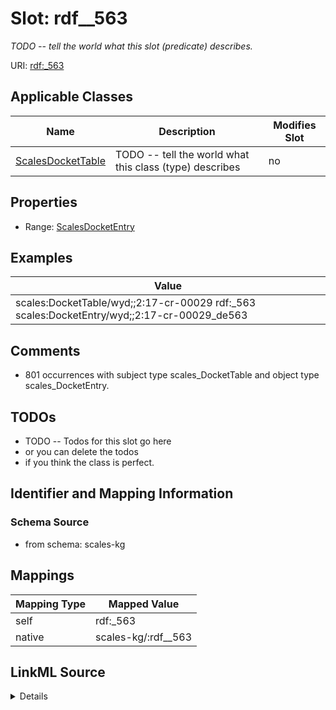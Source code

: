 

# Slot: rdf__563


_TODO -- tell the world what this slot (predicate) describes._





URI: [rdf:_563](http://www.w3.org/1999/02/22-rdf-syntax-ns#_563)



<!-- no inheritance hierarchy -->





## Applicable Classes

| Name | Description | Modifies Slot |
| --- | --- | --- |
| [ScalesDocketTable](../classes/ScalesDocketTable.md) | TODO -- tell the world what this class (type) describes |  no  |







## Properties

* Range: [ScalesDocketEntry](../classes/ScalesDocketEntry.md)






## Examples

| Value |
| --- |
| scales:DocketTable/wyd;;2:17-cr-00029 rdf:_563 scales:DocketEntry/wyd;;2:17-cr-00029_de563 |

## Comments

* 801 occurrences with subject type scales_DocketTable and object type scales_DocketEntry.

## TODOs

* TODO -- Todos for this slot go here
* or you can delete the todos
* if you think the class is perfect.

## Identifier and Mapping Information







### Schema Source


* from schema: scales-kg




## Mappings

| Mapping Type | Mapped Value |
| ---  | ---  |
| self | rdf:_563 |
| native | scales-kg/:rdf__563 |




## LinkML Source

<details>
```yaml
name: rdf__563
description: TODO -- tell the world what this slot (predicate) describes.
todos:
- TODO -- Todos for this slot go here
- or you can delete the todos
- if you think the class is perfect.
comments:
- 801 occurrences with subject type scales_DocketTable and object type scales_DocketEntry.
examples:
- value: scales:DocketTable/wyd;;2:17-cr-00029 rdf:_563 scales:DocketEntry/wyd;;2:17-cr-00029_de563
from_schema: scales-kg
rank: 1000
slot_uri: rdf:_563
alias: rdf__563
domain_of:
- scales_DocketTable
range: scales_DocketEntry

```
</details>